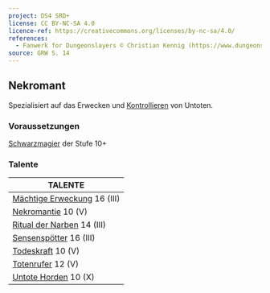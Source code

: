 ```yaml
---
project: DS4 SRD+
license: CC BY-NC-SA 4.0
licence-ref: https://creativecommons.org/licenses/by-nc-sa/4.0/
references: 
  - Fanwerk for Dungeonslayers © Christian Kennig (https://www.dungeonslayers.net/)
source: GRW S. 14
---
```


## Nekromant

Spezialisiert auf das Erwecken und [Kontrollieren](zauber/kontrollieren.md) von Untoten.

### Voraussetzungen

[Schwarzmagier](charaktere-klasse-schwarzmagier.md) der Stufe 10+

### Talente

| TALENTE                                                       |
| ------------------------------------------------------------- |
| [Mächtige Erweckung](talente/maechtige-erweckung.md) 16 (III) |
| [Nekromantie](talente/nekromantie.md) 10 (V)                  |
| [Ritual der Narben](talente/ritual-der-narben.md) 14 (III)    |
| [Sensenspötter](talente/sensenspoetter.md) 16 (III)           |
| [Todeskraft](talente/todeskraft.md) 10 (V)                    |
| [Totenrufer](talente/totenrufer.md) 12 (V)                    |
| [Untote Horden](talente/untote-horden.md) 10 (X)              |

